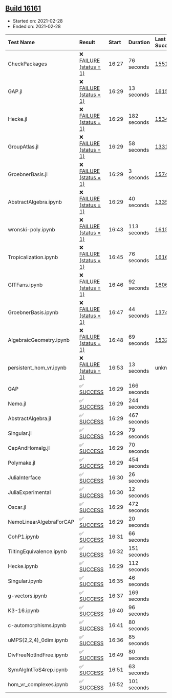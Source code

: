 ## [Build 16161](https://oscarci.mathematik.uni-kl.de/job/oscar/16161/)

* Started on: 2021-02-28
* Ended on: 2021-02-28

| Test Name    | Result | Start | Duration | Last Success | First Failure |
|:-------------|:-------|:------|:---------|:-------------|:--------------|
| CheckPackages | ❌ [FAILURE (status = 1)](https://oscarci.mathematik.uni-kl.de/job/oscar/16161/artifact/logs/build-16161/CheckPackages.log) | 16:27 | 76 seconds | [15514](https://oscarci.mathematik.uni-kl.de/job/oscar/15514/) | [15515](https://oscarci.mathematik.uni-kl.de/job/oscar/15515/) |
| GAP.jl | ❌ [FAILURE (status = 1)](https://oscarci.mathematik.uni-kl.de/job/oscar/16161/artifact/logs/build-16161/GAP.jl.log) | 16:29 | 13 seconds | [16159](https://oscarci.mathematik.uni-kl.de/job/oscar/16159/) | [16160](https://oscarci.mathematik.uni-kl.de/job/oscar/16160/) |
| Hecke.jl | ❌ [FAILURE (status = 1)](https://oscarci.mathematik.uni-kl.de/job/oscar/16161/artifact/logs/build-16161/Hecke.jl.log) | 16:29 | 182 seconds | [15344](https://oscarci.mathematik.uni-kl.de/job/oscar/15344/) | [15348](https://oscarci.mathematik.uni-kl.de/job/oscar/15348/) |
| GroupAtlas.jl | ❌ [FAILURE (status = 1)](https://oscarci.mathematik.uni-kl.de/job/oscar/16161/artifact/logs/build-16161/GroupAtlas.jl.log) | 16:29 | 58 seconds | [13311](https://oscarci.mathematik.uni-kl.de/job/oscar/13311/) | [13312](https://oscarci.mathematik.uni-kl.de/job/oscar/13312/) |
| GroebnerBasis.jl | ❌ [FAILURE (status = 1)](https://oscarci.mathematik.uni-kl.de/job/oscar/16161/artifact/logs/build-16161/GroebnerBasis.jl.log) | 16:29 | 3 seconds | [15745](https://oscarci.mathematik.uni-kl.de/job/oscar/15745/) | [15746](https://oscarci.mathematik.uni-kl.de/job/oscar/15746/) |
| AbstractAlgebra.ipynb | ❌ [FAILURE (status = 1)](https://oscarci.mathematik.uni-kl.de/job/oscar/16161/artifact/logs/build-16161/AbstractAlgebra.ipynb.log) | 16:29 | 40 seconds | [13355](https://oscarci.mathematik.uni-kl.de/job/oscar/13355/) | [13356](https://oscarci.mathematik.uni-kl.de/job/oscar/13356/) |
| wronski-poly.ipynb | ❌ [FAILURE (status = 1)](https://oscarci.mathematik.uni-kl.de/job/oscar/16161/artifact/logs/build-16161/wronski-poly.ipynb.log) | 16:43 | 113 seconds | [16155](https://oscarci.mathematik.uni-kl.de/job/oscar/16155/) | [16156](https://oscarci.mathematik.uni-kl.de/job/oscar/16156/) |
| Tropicalization.ipynb | ❌ [FAILURE (status = 1)](https://oscarci.mathematik.uni-kl.de/job/oscar/16161/artifact/logs/build-16161/Tropicalization.ipynb.log) | 16:45 | 76 seconds | [16160](https://oscarci.mathematik.uni-kl.de/job/oscar/16160/) | [16161](https://oscarci.mathematik.uni-kl.de/job/oscar/16161/) |
| GITFans.ipynb | ❌ [FAILURE (status = 1)](https://oscarci.mathematik.uni-kl.de/job/oscar/16161/artifact/logs/build-16161/GITFans.ipynb.log) | 16:46 | 92 seconds | [16068](https://oscarci.mathematik.uni-kl.de/job/oscar/16068/) | [16069](https://oscarci.mathematik.uni-kl.de/job/oscar/16069/) |
| GroebnerBasis.ipynb | ❌ [FAILURE (status = 1)](https://oscarci.mathematik.uni-kl.de/job/oscar/16161/artifact/logs/build-16161/GroebnerBasis.ipynb.log) | 16:47 | 44 seconds | [13748](https://oscarci.mathematik.uni-kl.de/job/oscar/13748/) | [13749](https://oscarci.mathematik.uni-kl.de/job/oscar/13749/) |
| AlgebraicGeometry.ipynb | ❌ [FAILURE (status = 1)](https://oscarci.mathematik.uni-kl.de/job/oscar/16161/artifact/logs/build-16161/AlgebraicGeometry.ipynb.log) | 16:48 | 69 seconds | [15322](https://oscarci.mathematik.uni-kl.de/job/oscar/15322/) | [15323](https://oscarci.mathematik.uni-kl.de/job/oscar/15323/) |
| persistent_hom_vr.ipynb | ❌ [FAILURE (status = 1)](https://oscarci.mathematik.uni-kl.de/job/oscar/16161/artifact/logs/build-16161/persistent_hom_vr.ipynb.log) | 16:53 | 13 seconds | unknown | unknown |
| GAP | ✅ [SUCCESS](https://oscarci.mathematik.uni-kl.de/job/oscar/16161/artifact/logs/build-16161/GAP.log) | 16:29 | 166 seconds |  |  |
| Nemo.jl | ✅ [SUCCESS](https://oscarci.mathematik.uni-kl.de/job/oscar/16161/artifact/logs/build-16161/Nemo.jl.log) | 16:29 | 244 seconds |  |  |
| AbstractAlgebra.jl | ✅ [SUCCESS](https://oscarci.mathematik.uni-kl.de/job/oscar/16161/artifact/logs/build-16161/AbstractAlgebra.jl.log) | 16:29 | 467 seconds |  |  |
| Singular.jl | ✅ [SUCCESS](https://oscarci.mathematik.uni-kl.de/job/oscar/16161/artifact/logs/build-16161/Singular.jl.log) | 16:29 | 79 seconds |  |  |
| CapAndHomalg.jl | ✅ [SUCCESS](https://oscarci.mathematik.uni-kl.de/job/oscar/16161/artifact/logs/build-16161/CapAndHomalg.jl.log) | 16:29 | 70 seconds |  |  |
| Polymake.jl | ✅ [SUCCESS](https://oscarci.mathematik.uni-kl.de/job/oscar/16161/artifact/logs/build-16161/Polymake.jl.log) | 16:29 | 454 seconds |  |  |
| JuliaInterface | ✅ [SUCCESS](https://oscarci.mathematik.uni-kl.de/job/oscar/16161/artifact/logs/build-16161/JuliaInterface.log) | 16:30 | 26 seconds |  |  |
| JuliaExperimental | ✅ [SUCCESS](https://oscarci.mathematik.uni-kl.de/job/oscar/16161/artifact/logs/build-16161/JuliaExperimental.log) | 16:30 | 12 seconds |  |  |
| Oscar.jl | ✅ [SUCCESS](https://oscarci.mathematik.uni-kl.de/job/oscar/16161/artifact/logs/build-16161/Oscar.jl.log) | 16:29 | 472 seconds |  |  |
| NemoLinearAlgebraForCAP | ✅ [SUCCESS](https://oscarci.mathematik.uni-kl.de/job/oscar/16161/artifact/logs/build-16161/NemoLinearAlgebraForCAP.log) | 16:29 | 20 seconds |  |  |
| CohP1.ipynb | ✅ [SUCCESS](https://oscarci.mathematik.uni-kl.de/job/oscar/16161/artifact/logs/build-16161/CohP1.ipynb.log) | 16:31 | 66 seconds |  |  |
| TiltingEquivalence.ipynb | ✅ [SUCCESS](https://oscarci.mathematik.uni-kl.de/job/oscar/16161/artifact/logs/build-16161/TiltingEquivalence.ipynb.log) | 16:32 | 151 seconds |  |  |
| Hecke.ipynb | ✅ [SUCCESS](https://oscarci.mathematik.uni-kl.de/job/oscar/16161/artifact/logs/build-16161/Hecke.ipynb.log) | 16:29 | 112 seconds |  |  |
| Singular.ipynb | ✅ [SUCCESS](https://oscarci.mathematik.uni-kl.de/job/oscar/16161/artifact/logs/build-16161/Singular.ipynb.log) | 16:35 | 46 seconds |  |  |
| g-vectors.ipynb | ✅ [SUCCESS](https://oscarci.mathematik.uni-kl.de/job/oscar/16161/artifact/logs/build-16161/g-vectors.ipynb.log) | 16:37 | 169 seconds |  |  |
| K3-16.ipynb | ✅ [SUCCESS](https://oscarci.mathematik.uni-kl.de/job/oscar/16161/artifact/logs/build-16161/K3-16.ipynb.log) | 16:40 | 96 seconds |  |  |
| c-automorphisms.ipynb | ✅ [SUCCESS](https://oscarci.mathematik.uni-kl.de/job/oscar/16161/artifact/logs/build-16161/c-automorphisms.ipynb.log) | 16:41 | 80 seconds |  |  |
| uMPS(2,2,4)_0dim.ipynb | ✅ [SUCCESS](https://oscarci.mathematik.uni-kl.de/job/oscar/16161/artifact/logs/build-16161/uMPS-2-2-4-_0dim.ipynb.log) | 16:36 | 85 seconds |  |  |
| DivFreeNotIndFree.ipynb | ✅ [SUCCESS](https://oscarci.mathematik.uni-kl.de/job/oscar/16161/artifact/logs/build-16161/DivFreeNotIndFree.ipynb.log) | 16:49 | 80 seconds |  |  |
| SymAlgIntToS4rep.ipynb | ✅ [SUCCESS](https://oscarci.mathematik.uni-kl.de/job/oscar/16161/artifact/logs/build-16161/SymAlgIntToS4rep.ipynb.log) | 16:51 | 63 seconds |  |  |
| hom_vr_complexes.ipynb | ✅ [SUCCESS](https://oscarci.mathematik.uni-kl.de/job/oscar/16161/artifact/logs/build-16161/hom_vr_complexes.ipynb.log) | 16:52 | 101 seconds |  |  |
